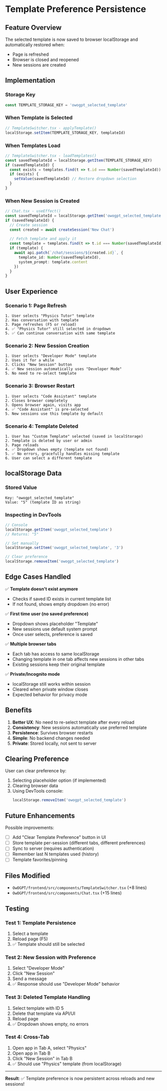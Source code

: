 # Template Preference Persistence

## Feature Overview

The selected template is now saved to browser localStorage and automatically restored when:
- Page is refreshed
- Browser is closed and reopened
- New sessions are created

## Implementation

### Storage Key
```typescript
const TEMPLATE_STORAGE_KEY = 'owogpt_selected_template'
```

### When Template is Selected
```typescript
// TemplateSwitcher.tsx - applyTemplate()
localStorage.setItem(TEMPLATE_STORAGE_KEY, templateId)
```

### When Templates Load
```typescript
// TemplateSwitcher.tsx - loadTemplates()
const savedTemplateId = localStorage.getItem(TEMPLATE_STORAGE_KEY)
if (savedTemplateId) {
  const exists = templates.find(t => t.id === Number(savedTemplateId))
  if (exists) {
    setValue(savedTemplateId) // Restore dropdown selection
  }
}
```

### When New Session is Created
```typescript
// Chat.tsx - useEffect()
const savedTemplateId = localStorage.getItem('owogpt_selected_template')
if (savedTemplateId) {
  // Create session
  const created = await createSession('New Chat')
  
  // Fetch template and apply it
  const template = templates.find(t => t.id === Number(savedTemplateId))
  if (template) {
    await api.patch(`/chat/sessions/${created.id}`, {
      template_id: Number(savedTemplateId),
      system_prompt: template.content
    })
  }
}
```

## User Experience

### Scenario 1: Page Refresh
```
1. User selects "Physics Tutor" template
2. Has conversation with template
3. Page refreshes (F5 or reload)
4. ✅ "Physics Tutor" still selected in dropdown
5. ✅ Can continue conversation with same template
```

### Scenario 2: New Session Creation
```
1. User selects "Developer Mode" template
2. Uses it for a while
3. Clicks "New Session" button
4. ✅ New session automatically uses "Developer Mode"
5. No need to re-select template
```

### Scenario 3: Browser Restart
```
1. User selects "Code Assistant" template
2. Closes browser completely
3. Opens browser again, visits app
4. ✅ "Code Assistant" is pre-selected
5. New sessions use this template by default
```

### Scenario 4: Template Deleted
```
1. User has "Custom Template" selected (saved in localStorage)
2. Template is deleted by user or admin
3. Page reloads
4. ✅ Dropdown shows empty (template not found)
5. ✅ No errors, gracefully handles missing template
6. User can select a different template
```

## localStorage Data

### Stored Value
```
Key: "owogpt_selected_template"
Value: "5" (template ID as string)
```

### Inspecting in DevTools
```javascript
// Console
localStorage.getItem('owogpt_selected_template')
// Returns: "5"

// Set manually
localStorage.setItem('owogpt_selected_template', '3')

// Clear preference
localStorage.removeItem('owogpt_selected_template')
```

## Edge Cases Handled

✅ **Template doesn't exist anymore**
- Checks if saved ID exists in current template list
- If not found, shows empty dropdown (no error)

✅ **First time user (no saved preference)**
- Dropdown shows placeholder "Template"
- New sessions use default system prompt
- Once user selects, preference is saved

✅ **Multiple browser tabs**
- Each tab has access to same localStorage
- Changing template in one tab affects new sessions in other tabs
- Existing sessions keep their original template

✅ **Private/Incognito mode**
- localStorage still works within session
- Cleared when private window closes
- Expected behavior for privacy mode

## Benefits

1. **Better UX**: No need to re-select template after every reload
2. **Consistency**: New sessions automatically use preferred template
3. **Persistence**: Survives browser restarts
4. **Simple**: No backend changes needed
5. **Private**: Stored locally, not sent to server

## Clearing Preference

User can clear preference by:
1. Selecting placeholder option (if implemented)
2. Clearing browser data
3. Using DevTools console:
   ```javascript
   localStorage.removeItem('owogpt_selected_template')
   ```

## Future Enhancements

Possible improvements:
- [ ] Add "Clear Template Preference" button in UI
- [ ] Store template per-session (different tabs, different preferences)
- [ ] Sync to server (requires authentication)
- [ ] Remember last N templates used (history)
- [ ] Template favorites/pinning

## Files Modified

- `OwOGPT/frontend/src/components/TemplateSwitcher.tsx` (+8 lines)
- `OwOGPT/frontend/src/components/Chat.tsx` (+15 lines)

## Testing

### Test 1: Template Persistence
1. Select a template
2. Reload page (F5)
3. ✅ Template should still be selected

### Test 2: New Session with Preference
1. Select "Developer Mode"
2. Click "New Session"
3. Send a message
4. ✅ Response should use "Developer Mode" behavior

### Test 3: Deleted Template Handling
1. Select template with ID 5
2. Delete that template via API/UI
3. Reload page
4. ✅ Dropdown shows empty, no errors

### Test 4: Cross-Tab
1. Open app in Tab A, select "Physics"
2. Open app in Tab B
3. Click "New Session" in Tab B
4. ✅ Should use "Physics" template (from localStorage)

---

**Result**: ✅ Template preference is now persistent across reloads and new sessions!


